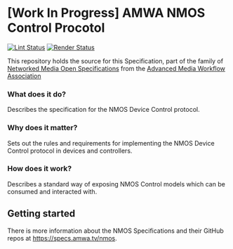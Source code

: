 # \[Work In Progress\] AMWA NMOS Control Procotol

[![Lint Status](https://github.com/AMWA-TV/nmos-control-protocol/workflows/Lint/badge.svg)](https://github.com/AMWA-TV/nmos-control-protocol/actions?query=workflow%3ALint)
[![Render Status](https://github.com/AMWA-TV/nmos-control-protocol/workflows/Render/badge.svg)](https://github.com/AMWA-TV/nmos-control-protocol/actions?query=workflow%3ARender)

This repository holds the source for this Specification, part of the family of [Networked Media Open Specifications](https://specs.amwa.tv/nmos) from the [Advanced Media Workflow Association](https://amwa.tv)

<!-- INTRO-START -->

### What does it do?

Describes the specification for the NMOS Device Control protocol.

### Why does it matter?

Sets out the rules and requirements for implementing the NMOS Device Control protocol in devices and controllers.

### How does it work?

Describes a standard way of exposing NMOS Control models which can be consumed and interacted with.

<!-- INTRO-END -->

## Getting started

There is more information about the NMOS Specifications and their GitHub repos at <https://specs.amwa.tv/nmos>.
